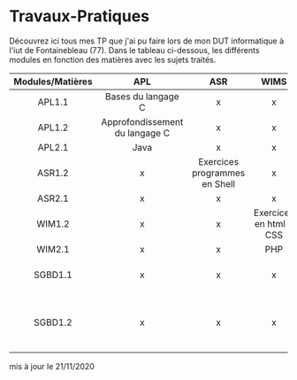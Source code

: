 # Travaux-Pratiques

Découvrez ici tous mes TP que j'ai pu faire lors de mon DUT informatique à l'iut de Fontainebleau (77). Dans le tableau ci-dessous, les différents modules en fonction des matières avec les sujets traités.

|Modules/Matières | APL                               |    ASR                         |WIMS                       |SGBD                                        |
|:-:              |:-:                                |:-:                             |:-:                        | :-:                                        |
| APL1.1          | Bases du langage C                | x                              |x                          |  x                                         |
| APL1.2          | Approfondissement du langage C    | x                              |x                          |  x                                         |
| APL2.1          | Java                              |  x                             |x                          |   x                                        |
| ASR1.2          | x                                 |  Exercices programmes en Shell |x                          |   x                                        |
| ASR2.1          | x                                 |  x                             |x                          |   x                                        |
| WIM1.2          | x                                 |  x                             |Exercices en html & CSS    | x                                          |
| WIM2.1          | x                                 |  x                             |PHP                        |   x                                        |
| SGBD1.1         | x                                 |  x                             |x                          | Exercices programme en SQL                 |
| SGBD1.2         | x                                 |  x                             |x                          | Exercices Diagramme de classe avec StarUML |



mis à jour le 21/11/2020

